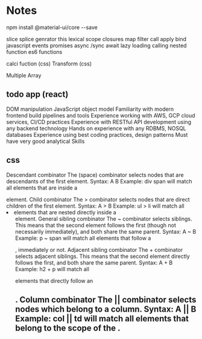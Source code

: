 # Notes

npm install @material-ui/core --save


slice
splice
genrator
this
lexical scope
closures
map
filter
call apply bind
javascript events
promises
async /sync
await
lazy loading
calling nested function
es6 functions


calci fuction (css)
Transform (css)


Multiple Array


todo app (react)
------------------


DOM manipulation 
JavaScript object model
Familiarity with modern frontend build pipelines and tools
Experience working with AWS, GCP cloud services, CI/CD practices
Experience with RESTful API development using any backend technology
Hands on experience with any RDBMS, NOSQL databases
Experience using best coding practices, design patterns
Must have very good analytical Skills



css
------

Descendant combinator
The   (space) combinator selects nodes that are descendants of the first element.
Syntax: A B
Example: div span will match all <span> elements that are inside a <div> element.
Child combinator
The > combinator selects nodes that are direct children of the first element.
Syntax: A > B
Example: ul > li will match all <li> elements that are nested directly inside a <ul> element.
General sibling combinator
The ~ combinator selects siblings. This means that the second element follows the first (though not necessarily immediately), and both share the same parent.
Syntax: A ~ B
Example: p ~ span will match all <span> elements that follow a <p>, immediately or not.
Adjacent sibling combinator
The + combinator selects adjacent siblings. This means that the second element directly follows the first, and both share the same parent.
Syntax: A + B
Example: h2 + p will match all <p> elements that directly follow an <h2>.
Column combinator 
The || combinator selects nodes which belong to a column.
Syntax: A || B
Example: col || td will match all <td> elements that belong to the scope of the <col>.


